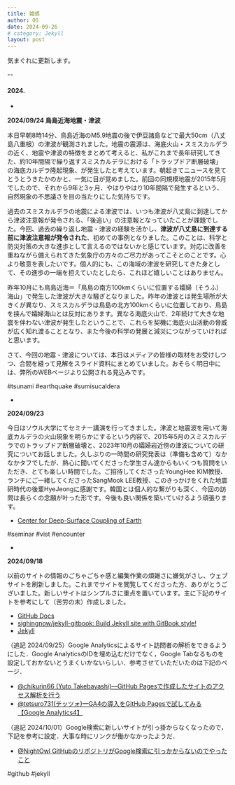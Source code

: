 ```yaml
---
title: 雑感
author: OS
date: 2024-09-26
# category: Jekyll
layout: post
---
```


気まぐれに更新します。


--

#### 2024.

-

**2024/09/24 鳥島近海地震・津波**

本日早朝8時14分、鳥島近海のM5.9地震の後で伊豆諸島などで最大50cm（八丈島八重根）の津波が観測されました。地震の震源は、海底火山・スミスカルデラの近く、地震や津波の特徴をまとめて考えると、私がこれまで長年研究してきた、約10年間隔で繰り返すスミスカルデラにおける「トラップドア断層破壊」の海底カルデラ隆起現象、が発生したと考えています。朝起きてニュースを見てとうとうきたかのかと、一気に目が覚めました。前回の同規模地震が2015年5月でしたので、それから9年と3ヶ月、やはりやはり10年間隔で発生するという、自然現象の不思議さを目の当たりにした気持ちです。

過去のスミスカルデラの地震による津波では、いつも津波が八丈島に到達してから津波注意報が発令される、「後追い」の注意報となっていたことが課題でした。今回、過去の繰り返し地震・津波の経験を活かし、**津波が八丈島に到達する前に津波注意報が発令された**、初めての事例となりました。このことは、科学と防災対策の大きな進歩として言えるのではないかと感じています。対応に改善を重ねながら備えられてきた気象庁の方々のご尽力があってこそとのことです。心より敬意を表したいです。個人的にも、この海域の津波を研究してきた身として、その進歩の一端を担えていたとしたら、これほど嬉しいことはありません。

昨年10月にも鳥島近海＝「鳥島の南方100kmくらいに位置する孀婦（そうふ）海山」で発生した津波が大きな騒ぎとなりました。昨年の津波とは発生場所が大きくが異なり、スミスカルデラは鳥島の北方100kmくらいに位置しており、鳥島を挟んで孀婦海山とは反対にあります。異なる海底火山で、2年続けて大きな地震を伴わない津波が発生したということで、これらを契機に海底火山活動の脅威が広く知れ渡ることとなり、また今後の科学の発展と減災につながっていければと思います。

さて、今回の地震・津波については、本日はメディアの皆様の取材をお受けしつつ、合間を縫って見解をスライド資料にまとめていました。おそらく明日中には、弊所のWEBページより公開される見込みです。

#tsunami #earthquake #sumisucaldera

-

**2024/09/23**

今日はソウル大学にてセミナー講演を行ってきました。津波と地震波を用いて海底カルデラの火山現象を明らかにするという内容で、2015年5月のスミスカルデラでのトラップドア断層破壊と、2023年10月の孀婦岩近傍の津波についての研究についてお話しました。久しぶりの一時間の研究発表は（準備も含めて）なかなかタフでしたが、熱心に聞いてくださった学生さん達からもいくつも質問をいただき、とても楽しい時間でした。ご招待してくださったYoungHee KIM教授、ランチにご一緒してくださったSangMook LEE教授、このきっかけをくれた地震研時代の後輩HyeJeongに感謝です。韓国とは個人的な繋がりも深く、今回の訪問は長らくの念願が叶った形です。今後も良い関係を築いていけるよう頑張ります。
- [Center for Deep-Surface Coupling of Earth](https://deepsurf.snu.ac.kr/)

#seminar #vist #encounter

-

**2024/09/18**

以前のサイトの情報のごちゃごちゃ感と編集作業の煩雑さに嫌気がさし、ウェブサイトを刷新しました。これまでサイトを閲覧してくださった方、ありがとうございました。新しいサイトはシンプルさに重点を置いています。主に下記のサイトを参考にして（苦労の末）作成しました。
- [GitHub Docs](https://docs.github.com/ja/pages)
- [sighingnow/jekyll-gitbook: Build Jekyll site with GitBook style!](https://github.com/sighingnow/jekyll-gitbook)
- [Jekyll](https://jekyllrb.com/)

（追記 2024/09/25）Google Analyticsによるサイト訪問者の解析をできるようにした．Google AnalyticsのIDを埋め込むだけでなく，Google Tabなるものを設定しておかないとうまくいかないらしい．参考させていただいたのは下記のページ．
- [@chikurin66 (Yuto Takebayashi)—GitHub Pagesで作成したサイトのアクセス解析を行う](https://qiita.com/chikurin66/items/b776c9a2e5a8ebf0dd68)
- [@tetsuro731(テッツォ)—GA4の導入をGitHub Pagesで試してみる【Google Analytics4】](https://qiita.com/tetsuro731/items/55b17227c37d0daeeccc) 

（追記 2024/10/01）Google検索に新しいサイトが引っ掛からなくなったので，下記を参考に設定．大事な時にリンクが働かなかったようだ．
- [@NightOwl GitHubのリポジトリがGoogle検索に引っかからないのでやったこと](https://qiita.com/NightOwl/items/a7f972ba70f1ad037d65)


#github #jekyll 

